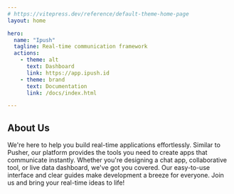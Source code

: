 ```yaml
---
# https://vitepress.dev/reference/default-theme-home-page
layout: home

hero:
  name: "Ipush"
  tagline: Real-time communication framework
  actions:
    - theme: alt
      text: Dashboard
      link: https://app.ipush.id
    - theme: brand
      text: Documentation
      link: /docs/index.html

---
```


<script setup>
import Pricing from './components/Pricing.vue'
import IpushFooter from './components/IpushFooter.vue'
</script>

<section>

## About Us

We're here to help you build real-time applications effortlessly. Similar to Pusher, our platform provides the tools you need to create apps that communicate instantly. Whether you're designing a chat app, collaborative tool, or live data dashboard, we've got you covered. Our easy-to-use interface and clear guides make development a breeze for everyone. Join us and bring your real-time ideas to life!

</section>

<Pricing/>

<IpushFooter/>